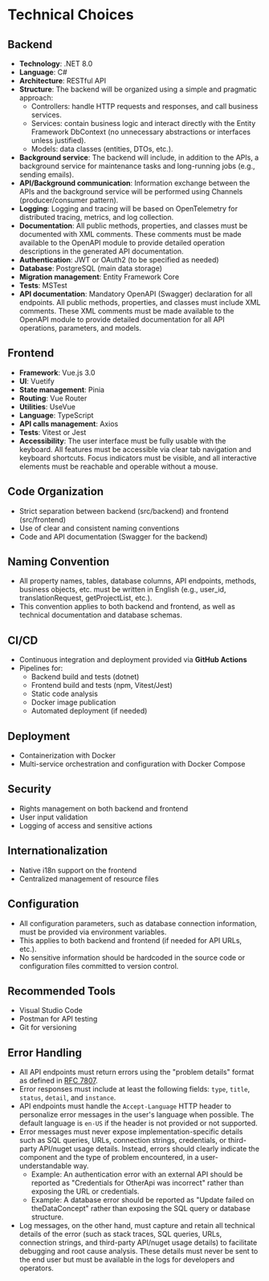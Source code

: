 # Technical Choices

## Backend

- **Technology**: .NET 8.0
- **Language**: C#
- **Architecture**: RESTful API
- **Structure**: The backend will be organized using a simple and pragmatic approach:
  - Controllers: handle HTTP requests and responses, and call business services.
  - Services: contain business logic and interact directly with the Entity Framework DbContext (no unnecessary abstractions or interfaces unless justified).
  - Models: data classes (entities, DTOs, etc.).
- **Background service**: The backend will include, in addition to the APIs, a background service for maintenance tasks and long-running jobs (e.g., sending emails).
- **API/Background communication**: Information exchange between the APIs and the background service will be performed using Channels (producer/consumer pattern).
- **Logging**: Logging and tracing will be based on OpenTelemetry for distributed tracing, metrics, and log collection.
- **Documentation**: All public methods, properties, and classes must be documented with XML comments. These comments must be made available to the OpenAPI module to provide detailed operation descriptions in the generated API documentation.
- **Authentication**: JWT or OAuth2 (to be specified as needed)
- **Database**: PostgreSQL (main data storage)
- **Migration management**: Entity Framework Core
- **Tests**: MSTest
- **API documentation**: Mandatory OpenAPI (Swagger) declaration for all endpoints. All public methods, properties, and classes must include XML comments. These XML comments must be made available to the OpenAPI module to provide detailed documentation for all API operations, parameters, and models.

## Frontend

- **Framework**: Vue.js 3.0
- **UI**: Vuetify
- **State management**: Pinia
- **Routing**: Vue Router
- **Utilities**: UseVue
- **Language**: TypeScript
- **API calls management**: Axios
- **Tests**: Vitest or Jest
- **Accessibility**: The user interface must be fully usable with the keyboard. All features must be accessible via clear tab navigation and keyboard shortcuts. Focus indicators must be visible, and all interactive elements must be reachable and operable without a mouse.

## Code Organization

- Strict separation between backend (src/backend) and frontend (src/frontend)
- Use of clear and consistent naming conventions
- Code and API documentation (Swagger for the backend)

## Naming Convention

- All property names, tables, database columns, API endpoints, methods, business objects, etc. must be written in English (e.g., user_id, translationRequest, getProjectList, etc.).
- This convention applies to both backend and frontend, as well as technical documentation and database schemas.

## CI/CD

- Continuous integration and deployment provided via **GitHub Actions**
- Pipelines for:
  - Backend build and tests (dotnet)
  - Frontend build and tests (npm, Vitest/Jest)
  - Static code analysis
  - Docker image publication
  - Automated deployment (if needed)

## Deployment

- Containerization with Docker
- Multi-service orchestration and configuration with Docker Compose

## Security

- Rights management on both backend and frontend
- User input validation
- Logging of access and sensitive actions

## Internationalization

- Native i18n support on the frontend
- Centralized management of resource files

## Configuration

- All configuration parameters, such as database connection information, must be provided via environment variables.
- This applies to both backend and frontend (if needed for API URLs, etc.).
- No sensitive information should be hardcoded in the source code or configuration files committed to version control.

## Recommended Tools

- Visual Studio Code
- Postman for API testing
- Git for versioning

## Error Handling

- All API endpoints must return errors using the "problem details" format as defined in [RFC 7807](https://www.rfc-editor.org/rfc/rfc7807).
- Error responses must include at least the following fields: `type`, `title`, `status`, `detail`, and `instance`.
- API endpoints must handle the `Accept-Language` HTTP header to personalize error messages in the user's language when possible. The default language is `en-US` if the header is not provided or not supported.
- Error messages must never expose implementation-specific details such as SQL queries, URLs, connection strings, credentials, or third-party API/nuget usage details. Instead, errors should clearly indicate the component and the type of problem encountered, in a user-understandable way. 
  - Example: An authentication error with an external API should be reported as "Credentials for OtherApi was incorrect" rather than exposing the URL or credentials.
  - Example: A database error should be reported as "Update failed on theDataConcept" rather than exposing the SQL query or database structure.
- Log messages, on the other hand, must capture and retain all technical details of the error (such as stack traces, SQL queries, URLs, connection strings, and third-party API/nuget usage details) to facilitate debugging and root cause analysis. These details must never be sent to the end user but must be available in the logs for developers and operators.
